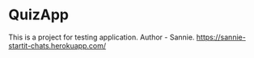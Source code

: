 # QuizApp
This is a project for testing application.
Author - Sannie.
https://sannie-startit-chats.herokuapp.com/